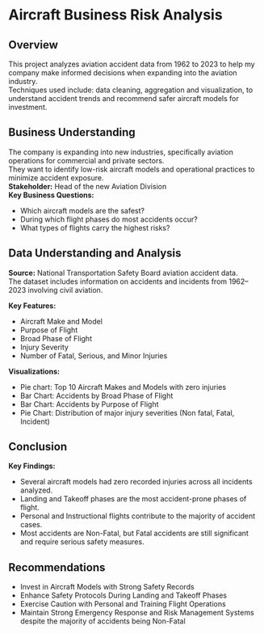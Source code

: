 # Aircraft Business Risk Analysis

## Overview
This project analyzes aviation accident data from 1962 to 2023 to help my company make informed decisions when expanding into the aviation industry.  
Techniques used include: data cleaning, aggregation and visualization, to understand accident trends and recommend safer aircraft models for investment.

## Business Understanding
The company is expanding into new industries, specifically aviation operations for commercial and private sectors.  
They want to identify low-risk aircraft models and operational practices to minimize accident exposure.  
**Stakeholder:** Head of the new Aviation Division  
**Key Business Questions:**
- Which aircraft models are the safest?
- During which flight phases do most accidents occur? 
- What types of flights carry the highest risks? 

## Data Understanding and Analysis
**Source:** National Transportation Safety Board aviation accident data.  
The dataset includes information on accidents and incidents from 1962–2023 involving civil aviation.

**Key Features:**
- Aircraft Make and Model
- Purpose of Flight
- Broad Phase of Flight
- Injury Severity
- Number of Fatal, Serious, and Minor Injuries

**Visualizations:**
- Pie chart: Top 10 Aircraft Makes and Models with zero injuries
- Bar Chart: Accidents by Broad Phase of Flight
- Bar Chart: Accidents by Purpose of Flight
- Pie Chart: Distribution of major injury severities (Non fatal, Fatal, Incident)

## Conclusion
**Key Findings:**
- Several aircraft models had zero recorded injuries across all incidents analyzed.
- Landing and Takeoff phases are the most accident-prone phases of flight.
- Personal and Instructional flights contribute to the majority of accident cases.
- Most accidents are Non-Fatal, but Fatal accidents are still significant and require serious safety measures.

## Recommendations

- Invest in Aircraft Models with Strong Safety Records
- Enhance Safety Protocols During Landing and Takeoff Phases
- Exercise Caution with Personal and Training Flight Operations
- Maintain Strong Emergency Response and Risk Management Systems despite the majority of accidents being Non-Fatal





